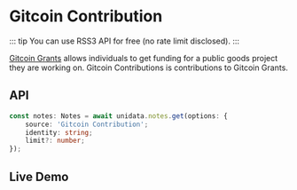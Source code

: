 # Gitcoin Contribution

<Logos type="Notes" :names="['Gitcoin', 'Ethereum', 'Polygon', 'RSS3']" />

::: tip
You can use RSS3 API for free (no rate limit disclosed).
:::

[Gitcoin Grants](https://gitcoin.co/grants/explorer/) allows individuals to get funding for a public goods project they are working on. Gitcoin Contributions is contributions to Gitcoin Grants.

## API

```ts
const notes: Notes = await unidata.notes.get(options: {
    source: 'Gitcoin Contribution';
    identity: string;
    limit?: number;
});
```

## Live Demo

<Notes :source="'Gitcoin Contribution'" :defaultIdentity="'0xC8b960D09C0078c18Dcbe7eB9AB9d816BcCa8944'" />
